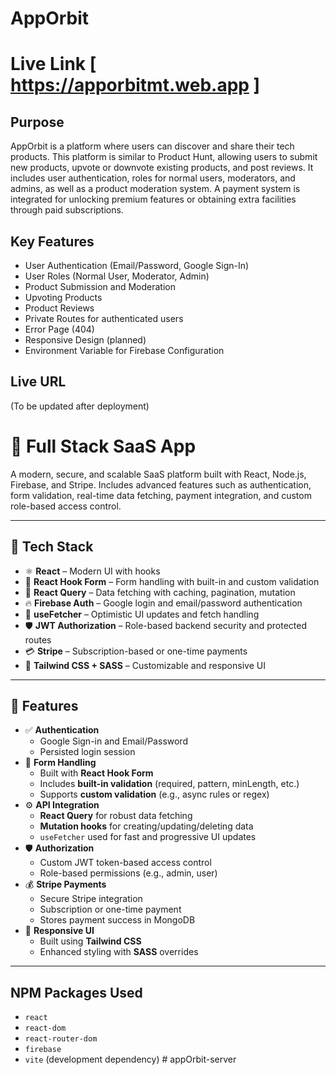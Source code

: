# AppOrbit

# Live Link [ https://apporbitmt.web.app ]

## Purpose
AppOrbit is a platform where users can discover and share their tech products. This platform is similar to Product Hunt, allowing users to submit new products, upvote or downvote existing products, and post reviews. It includes user authentication, roles for normal users, moderators, and admins, as well as a product moderation system. A payment system is integrated for unlocking premium features or obtaining extra facilities through paid subscriptions.

## Key Features
- User Authentication (Email/Password, Google Sign-In)
- User Roles (Normal User, Moderator, Admin)
- Product Submission and Moderation
- Upvoting Products
- Product Reviews
- Private Routes for authenticated users
- Error Page (404)
- Responsive Design (planned)
- Environment Variable for Firebase Configuration

## Live URL
(To be updated after deployment)

# 🚀 Full Stack SaaS App

A modern, secure, and scalable SaaS platform built with React, Node.js, Firebase, and Stripe. Includes advanced features such as authentication, form validation, real-time data fetching, payment integration, and custom role-based access control.

---

## 🔧 Tech Stack

- ⚛️ **React** – Modern UI with hooks
- 🎯 **React Hook Form** – Form handling with built-in and custom validation
- 🔄 **React Query** – Data fetching with caching, pagination, mutation
- 🔥 **Firebase Auth** – Google login and email/password authentication
- 🧪 **useFetcher** – Optimistic UI updates and fetch handling
- 🛡️ **JWT Authorization** – Role-based backend security and protected routes
- 💳 **Stripe** – Subscription-based or one-time payments
- 🎨 **Tailwind CSS + SASS** – Customizable and responsive UI

---

## 📂 Features

- ✅ **Authentication**
  - Google Sign-in and Email/Password
  - Persisted login session
- 🧠 **Form Handling**
  - Built with **React Hook Form**
  - Includes **built-in validation** (required, pattern, minLength, etc.)
  - Supports **custom validation** (e.g., async rules or regex)
- ⚙️ **API Integration**
  - **React Query** for robust data fetching
  - **Mutation hooks** for creating/updating/deleting data
  - `useFetcher` used for fast and progressive UI updates
- 🛡️ **Authorization**
  - Custom JWT token-based access control
  - Role-based permissions (e.g., admin, user)
- 💰 **Stripe Payments**
  - Secure Stripe integration
  - Subscription or one-time payment
  - Stores payment success in MongoDB
- 🎨 **Responsive UI**
  - Built using **Tailwind CSS**
  - Enhanced styling with **SASS** overrides

---




## NPM Packages Used
- `react`
- `react-dom`
- `react-router-dom`
- `firebase`
- `vite` (development dependency)
#   a p p O r b i t - s e r v e r 
 
 